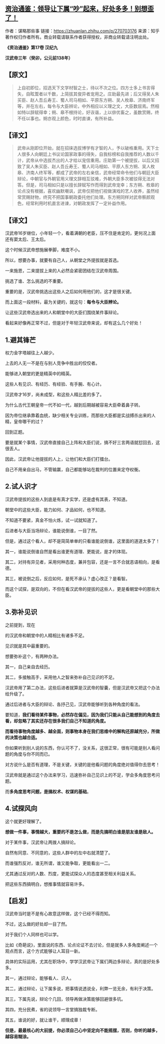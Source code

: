 ## [资治通鉴：领导让下属“吵”起来，好处多多！别想歪了！](https://zhuanlan.zhihu.com/p/270703176)

作者：谋略那些事
链接：https://zhuanlan.zhihu.com/p/270703176
来源：知乎
著作权归作者所有。商业转载请联系作者获得授权，非商业转载请注明出处。



**《资治通鉴》第17卷 汉纪九**

**汉武帝三年（癸卯，公元前138年）**

## **【原文】**

> 上自初即位，招选天下文学材智之士，待以不次之位。四方士多上书言得失，自眩鬻者以千数，上简拔其俊异者宠用之。庄助最先进；后又得吴人朱买臣、赵人吾丘寿王、蜀人司马相如、平原东方朔、吴人枚皋、济南终军等，并在左右，每令与大臣辨论，中外相应以义理之文，大臣数屈焉。然相如特以辞赋得幸；朔、皋不根持论，好诙谐，上以俳优畜之，虽数赏赐，终不任以事也。朔亦观上颜色，时时直谏，有所补益。

## **【译文】**

> 武帝从刚即位开始，就在招徕选拔博学有才智的人，予以破格重用。天下士人很多人向朝廷上书议论国家政事的得失，自我标榜和自我推荐的人数以千计，武帝从中选拔杰出的人才给以宠信重用。庄助第一个被提拔，以后又招致了吴人朱买臣、赵人吾丘寿王、蜀人司马相如、平原人东方朔、吴人枚皋、济南人终军等，都成了武帝的左右亲信，武帝经常命令他们与朝廷大臣辩论，中朝官与外朝官用义理文辞相互驳难，外朝大臣多次被驳得无法对答。但是，司马相如只是以擅长辞赋写作而得到武帝宠幸；东方朔、枚皋的论点没有根据，喜欢幽默嘲讽，武帝仅把他们视做演戏的艺人收养，虽然经常赏赐财物，终究不把国事朝政委托他们处理。东方朔同样对武帝察颜观色，经常利用时机直言进谏，对朝政发挥了一定补益作用。

## **【译文】**

汉武帝16岁继位，小年轻一个，看着满朝的老臣，压不住是肯定的，更何况上面还有窦太后、王太后。

这个时候汉武帝想施展拳脚，难度不小。

所以，想要办事，就要有自己人，从朝堂之外提拔就是首选。

一来施恩，二来提拔上来的人必然会紧密团结在汉武帝周围。

挑选了谁、怎么挑选的不重要。

重要的是，汉武帝挑选出这些人之后如何用他们的，这才是很关键。

而上面这一段材料，最为关键的，就这句：**每令与大臣辨论。**

让这些汉武帝选出来的人和朝堂中的大臣们围绕某件事辩论。

看起来好像再正常不过，但是对于年轻汉武帝来说，却有这么几个好处！

## **1.避其锋芒**

权力金字塔越往上人越少。

上去的人无一不是在与别人竞争中胜出的佼佼者。

能够进入朝堂的更是精英中的精英。

这些人有见识、有经历、有经验、有手腕、有心计。

汉武帝才16岁，尚未成型，和这些人精比差的多了。

为什么古代王朝皇帝一代不如一代，越到后期越被容易大臣牵着鼻子转。

因为帝位继承靠着血统，缺少相关专业训练，而那些大臣都是实战搏杀出来的人精，皇帝哪干的过？

回到正题。

要是就某个事情，汉武帝直接自己上阵和大臣们说，搞不好三言两语就怼回去，这很丢人。

因此，汉武帝让他提拔的人上，让他们和大臣们打擂台。

自己不用亲自出马，不管输赢，自己都能够站在裁判的位置来定夺权衡。

## **2.试人识才**

汉武帝提拔的这些人到底是有真才实学，还是虚有其表，不知道。

朝堂中的这些大臣，能力如何、才品如何，也不知道。

不知道不要紧，真金不怕火炼，试一试就知道了。

后进者与大臣当场辩论，谁能说倒谁，一目了然。

但是，通过这个看人，却不是简简单单的只看谁能说倒谁，这里面的道道太多了！

其一，谁能说倒谁自然是看出谁更有道理、更能说，是才的体现。

其二，对持有异见者，采用何种态度，兼并包容，还是一言不合就恶语相向，是看德。

其三，被说倒之后，反应如何，是死不承认？虚心改正？是看智。

而这个试探，是双向的，不但在看汉武帝的提拔的这些人，更是看朝堂中的那些大臣。

## **3.弥补见识**

之前提到，现在

的汉武帝和朝堂中的人精相比有诸多不足。

见识就是其中最重要的。

想要弥补这个，有两种办法。

其一，自己亲自去经历。

其二，多接触高手，采用他人之智来弥补自己见识的不足。

汉武帝用了第二办法，这些后进者就算是汉武帝的智囊，但是汉武帝又把这个办法给升级了。

通过后进者与大臣的辩论、各抒己见，汉武帝能够听到各种角度的看法。

要知道，**我们看待某件事物，必然存在偏见，因为我们只能从自己能想到的角度去看，却忽略了其实还存在很多我们自己不知道的角度。**

**而看待事物角度越多、越全面，则事物本身在我们思维中的解构还原越充分，所做的决策也越合适。**

你如果听到别人说的东西，你认可不了，没关系，这很正常，很有可能是别人看问题的角度与你不同而已。

对方说什么是否有道理，不是关键，关键的是他看问题的角度绝对值得你去思考！

汉武帝就是通过这个办法来学习，迅速弥补自己见识上的不足，学会多角度思考问题。

而**多角度思考问题，是搞权术、权谋的基础**。

## **4.试探风向**

这个就更好理解了。

**想做一件事，事情越大，重要的不是怎么做，而是先搞明白谁是朋友谁是敌人。**

对于某件事，汉武帝让两拨人搞辩论。

自然有同意、不同意的，这些人群中的左中右就清楚了。

而谁强烈反对，谁无所谓，谁又能争取，更能看出一二。

尤其通过反对的人数、烈度，更能试探众人的态度甚至相关利益关系。

把这些东西搞明白，想推事情就容易许多。

## **【启发】**

汉武帝当时是不是有心故意这样做，这个已经不得而知。

不过，这么做的好处却一目了然。

对于我们个人同样也可以学。

比如《奇葩说》，里面说的东西、论点论证不去讨论，但是就多人多角度阐述一个观点而言，这个方式能够让人耳目一新。

具体的实际运用，尤其在职场中，学学汉武帝让下属们两边多辩论，真的是好处多多。

其一，通过辩论，能够看人、识人。

其二，通过辩论，让下属多说，把事情说透说全，利弊一览无余，有利于决策。

其三，下属先说，辩论个几回，领导再做决策能够回避很多坑。

其四，充分民煮，省的说领导一言堂搞独裁专断。

其五，谁说的好，就让谁干，顺理成章！

**但是，最最核心的大前提，你必须自己心中坚定向不能摇摆，否则，你听的越多，越容易糊涂。**